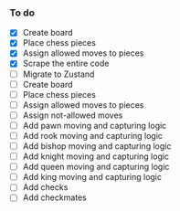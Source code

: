 ### To do
- [x] Create board
- [x] Place chess pieces
- [x] Assign allowed moves to pieces
- [x] Scrape the entire code
- [ ] Migrate to Zustand
- [ ] Create board
- [ ] Place chess pieces
- [ ] Assign allowed moves to pieces
- [ ] Assign not-allowed moves
- [ ] Add pawn moving and capturing logic
- [ ] Add rook moving and capturing logic
- [ ] Add bishop moving and capturing logic
- [ ] Add knight moving and capturing logic
- [ ] Add queen moving and capturing logic
- [ ] Add king moving and capturing logic
- [ ] Add checks
- [ ] Add checkmates
